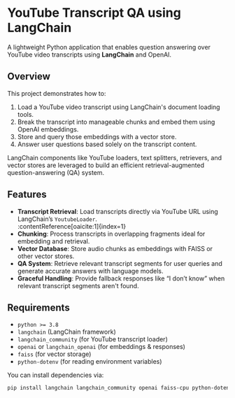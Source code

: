 # YouTube Transcript QA using LangChain

A lightweight Python application that enables question answering over YouTube video transcripts using **LangChain** and OpenAI.

##  Overview

This project demonstrates how to:
1. Load a YouTube video transcript using LangChain's document loading tools.  
2. Break the transcript into manageable chunks and embed them using OpenAI embeddings.  
3. Store and query those embeddings with a vector store.  
4. Answer user questions based solely on the transcript content.

LangChain components like YouTube loaders, text splitters, retrievers, and vector stores are leveraged to build an efficient retrieval-augmented question-answering (QA) system.

##  Features

- **Transcript Retrieval**: Load transcripts directly via YouTube URL using LangChain’s `YoutubeLoader`.  
  :contentReference[oaicite:1]{index=1}
- **Chunking**: Process transcripts in overlapping fragments ideal for embedding and retrieval.
- **Vector Database**: Store audio chunks as embeddings with FAISS or other vector stores.
- **QA System**: Retrieve relevant transcript segments for user queries and generate accurate answers with language models.
- **Graceful Handling**: Provide fallback responses like “I don’t know” when relevant transcript segments aren't found.

##  Requirements

- `python >= 3.8`
- `langchain` (LangChain framework)  
- `langchain_community` (for YouTube transcript loader)  
- `openai` or `langchain_openai` (for embeddings & responses)  
- `faiss` (for vector storage)  
- `python-dotenv` (for reading environment variables)

You can install dependencies via:

```bash
pip install langchain langchain_community openai faiss-cpu python-dotenv
